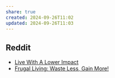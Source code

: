 ```yaml
---
share: true
created: 2024-09-26T11:02
updated: 2024-09-26T11:03
---
```

## Reddit
- [Live With A Lower Impact](https://www.reddit.com/r/ZeroWaste)  
- [Frugal Living: Waste Less, Gain More!](https://www.reddit.com/r/Frugal/wiki/index)  